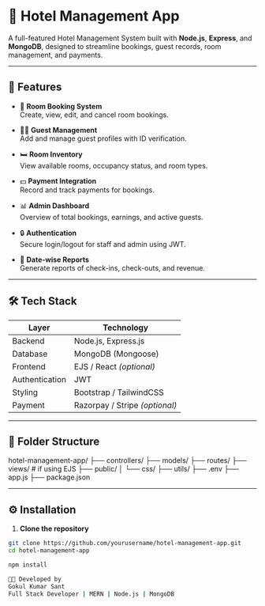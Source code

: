 # 🏨 Hotel Management App
 
A full-featured Hotel Management System built with **Node.js**, **Express**, and **MongoDB**, designed to streamline bookings, guest records, room management, and payments.

-- -

## 🚀 Features

- 🧾 **Room Booking System**  
  Create, view, edit, and cancel room bookings.

- 🧑‍💼 **Guest Management**  
  Add and manage guest profiles with ID verification.

- 🛏️ **Room Inventory**  
  View available rooms, occupancy status, and room types.

- 💵 **Payment Integration**  
  Record and track payments for bookings.

- 📊 **Admin Dashboard**  
  Overview of total bookings, earnings, and active guests.

- 🔒 **Authentication**  
  Secure login/logout for staff and admin using JWT.

- 📅 **Date-wise Reports**  
  Generate reports of check-ins, check-outs, and revenue.

---

## 🛠 Tech Stack

| Layer         | Technology         |
|---------------|--------------------|
| Backend       | Node.js, Express.js |
| Database      | MongoDB (Mongoose)  |
| Frontend      | EJS / React *(optional)* |
| Authentication| JWT                |
| Styling       | Bootstrap / TailwindCSS |
| Payment       | Razorpay / Stripe *(optional)* |

---

## 📂 Folder Structure

hotel-management-app/
├── controllers/
├── models/
├── routes/
├── views/ # if using EJS
├── public/
│ └── css/
├── utils/
├── .env
├── app.js
├── package.json


---

## ⚙️ Installation

1. **Clone the repository**
```bash
git clone https://github.com/yourusername/hotel-management-app.git
cd hotel-management-app

npm install

👨‍💻 Developed by
Gokul Kumar Sant
Full Stack Developer | MERN | Node.js | MongoDB




